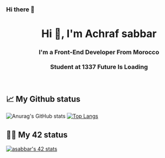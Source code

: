 ### Hi there 👋

<h1 align="center">Hi 👋, I'm Achraf sabbar</h1>
<h3 align="center">I'm a Front-End Developer From Morocco </br></br> Student at 1337 Future Is Loading</h3>
<br />


## 📈 My Github status


![Anurag's GitHub stats](https://github-readme-stats.vercel.app/api?username=a-sabbar&show_icons=true&theme=radical)
[![Top Langs](https://github-readme-stats.vercel.app/api/top-langs/?username=a-sabbar&layout=compact&theme=radical)](https://github.com/ayoub0x1/Ayoub0x1/blob/main/README.md)


## 👨‍💻 My 42 status


[![asabbar's 42 stats](https://badge.mediaplus.ma/kettlebells/asabbar)](https://github.com/a-sabbar)
